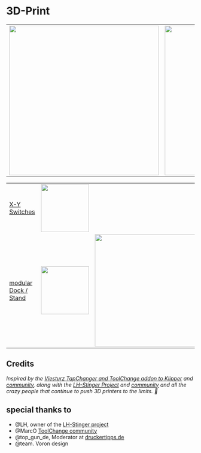 # 3D-Print
||||
|---|---|---|
<img width="400px" src="https://github.com/walterwissmann/Main/assets/42293697/fd9e8c28-cf60-4b23-bc7e-404b2aab8b80" /> | <img width="400px" src="https://github.com/walterwissmann/Main/assets/42293697/17f0a0b1-ac96-4ec6-bdc3-7793c1ebbe23" /> | <img width="400px" src="https://github.com/walterwissmann/Main/assets/42293697/ed3dc354-9fae-4e81-80e3-2f1c95354445" />

||||
|---|---|---|
| [X-Y Switches](https://github.com/walterwissmann/Roerich_64/blob/Main/3d-Print/X-Y%20Switches/Readme.md) | <img width="128px" src="https://github.com/walterwissmann/Main/assets/42293697/e2dee24b-0d80-4872-9936-2fc653c729c4" /> ||
| [modular Dock / Stand](https://github.com/walterwissmann/Roerich_64/blob/Main/3d-Print/Dock%20Stand/Readme.md) | <img width="128px" src="https://github.com/walterwissmann/Roerich_64/assets/42293697/ae1cc1e8-355b-475e-8c92-5268c8d0dd26" /> |<img width="300px" src="https://github.com/walterwissmann/Roerich_64/assets/42293697/6c439417-c3db-49e9-866f-febe37b0cd40" /> |

## Credits

_Inspired by the [Viesturz TapChanger and ToolChange addon to Klipper](https://github.com/viesturz/tapchanger) and [community](https://discord.com/channels/1119433664799965186/1119434099883511911), along with the [LH-Stinger Project](https://github.com/lhndo/LH-Stinger) and [community](https://discord.com/channels/1167067314781429831/1167067316018745466) and all the crazy people that continue to push 3D printers to the limits. :purple_heart:_
<lf>
<lf>
<lf>
## special thanks to
- @LH, owner of the [LH-Stinger project](https://github.com/lhndo/LH-Stinger)
- @MarcO [ToolChange community](https://discord.com/channels/1119433664799965186/1119433666158932021)
- @top_gun_de, Moderator at [druckertipps.de](https://forum.drucktipps3d.de/forum/)
- @team. Voron design

